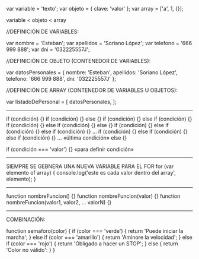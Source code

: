 



var variable = 'texto';
var objeto = {
    clave: 'valor'
};
var array = ['a', 1, {}];

variable < objeto < array

//DEFINICIÓN DE VARIABLES:

var	nombre = 'Esteban';
var	apellidos = 'Soriano López';
var telefono = '666 999 888';
var	dni = '032225557J';

//DEFINICIÓN DE OBJETO (CONTENEDOR DE VARIABLES):

var datosPersonales = {
  nombre: 'Esteban',
  apellidos: 'Soriano López',
  telefono: '666 999 888',
  dni: '032225557J'
};

//DEFINICIÓN DE ARRAY (CONTENEDOR DE VARIABLES U OBJETOS):

var listadoDePersonal = [
	datosPersonales,
];



-------------------------

if (condición) {}
if (condición) {} else {}
if (condición) {} else if (condición) {}
if (condición) {} else if (condición) {} else {}
if (condición) {} else if (condición) {} else if (condición) {} ...
if (condición) {} else if (condición) {} else if (condición) {} ... «última condición» else {} 

if (condición === 'valor') {} «para definir condición»

-----------------------

SIEMPRE SE GEBNERA UNA NUEVA VARIABLE PARA EL FOR
for (var elemento of array) {
    console.log('este es cada valor dentro del array', elemento);
}

---------------------

function nombreFuncion() {}
function nombreFuncion(valor) {}
function nombreFuncion(valor1, valor2, ... valorN) {}

--------------------

COMBINACIÓN:

function semaforo(color) {
    if (color === 'verde') {
        return 'Puede iniciar la marcha';
    }
    else if (color === 'amarillo') {
        return 'Aminore la velocidad';
    }
    else if (color === 'rojo') {
        return 'Obligado a hacer un STOP';
    }
    else {
        return 'Color no válido':
    }
}